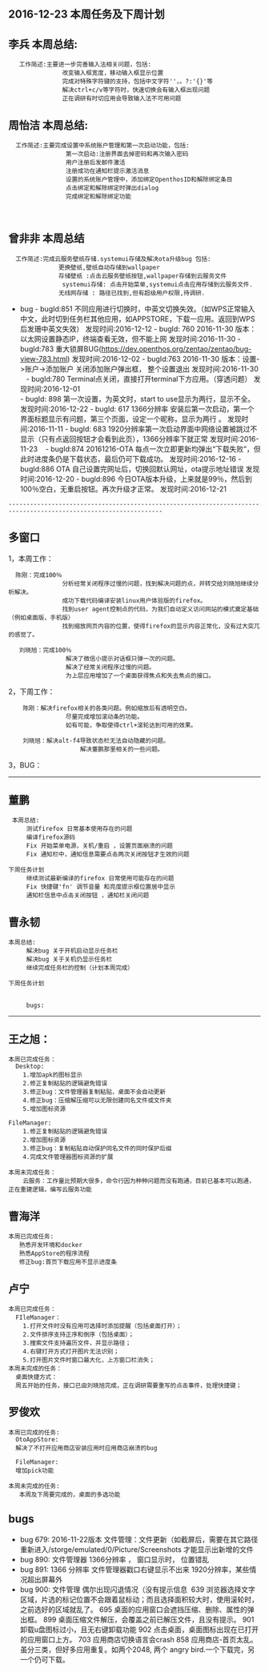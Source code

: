 ## 2016-12-23 本周任务及下周计划

## 李兵 本周总结:

       工作简述:主要进一步完善输入法相关问题，包括:
                   改变输入框宽度，移动输入框显示位置
                   完成对特殊字符键的支持，包括中文字符''，。?:'{}'等
                   解决ctrl+c/v等字符时，快速切换会有输入框出现问题
                   正在调研有时切应用会导致输入法不可用问题

## 周怡洁 本周总结:

      工作简述:主要完成设置中系统账户管理和第一次启动功能，包括:
                    第一次启动:注册界面去掉密码和再次输入密码  
                    用户注册后发邮件激活
                    注册成功在通知栏提示激活消息
                    设置的系统账户管理中，添加绑定OpenthosID和解除绑定条目
                    点击绑定和解除绑定时弹出dialog
                    完成绑定和解除绑定功能                                  
                
## 曾非非  本周总结  

      工作简述:完成云服务壁纸存储.systemui存储及解决ota升级bug 包括:
                  更换壁纸,壁纸自动存储到wallpaper
                  存储壁纸 :点击云服务壁纸按钮,wallpaper存储到云服务文件
                   systemui存储: 点击开始菜单,systemui点击应用存储到云服务文件.
                  无线网存储 : 路径已找到,但有超级用户权限,待调研.
                  
   - bug
    - bugId:851 不同应用进行切换时，中英文切换失效。（如WPS正常输入中文，此时切到任务栏其他应用，如APPSTORE，下载一应用。返回到WPS后发珊中英文失效） 发现时间:2016-12-12
    - bugId: 760 2016-11-30 版本：以太网设置静态IP，终端查看无效，但不能上网  发现时间:2016-11-30
    - bugId:783 重大锁屏BUG(https://dev.openthos.org/zentao/zentao/bug-view-783.html)	发现时间:2016-12-02
    - bugId:763  2016-11-30 版本：设置->账户->添加账户 关闭添加账户弹出框， 整个设置退出   发现时间:2016-11-30
    - bugId:780 Terminal点关闭，直接打开terminal下方应用。（穿透问题） 发现时间:2016-12-01   
    - bugId: 898 第一次设置，为英文时，start to use显示为两行，显示不全。           发现时间:2016-12-22
    - bugId: 617 1366分辨率 安装后第一次启动，第一个界面标题显示有问题，第三个页面，设定一个昵称，显示为两行 。 发现时间:2016-11-11
    - bugId: 683  1920分辨率第一次启动界面中网络设置被跳过不显示（只有点返回按钮才会看到此页），1366分辨率下就正常   发现时间:2016-11-23
    - bugId:874   20161216-OTA 每点一次立即更新均弹出“下载失败”，但此时进度条仍是下载状态，最后仍可下载成功。  发现时间:2016-12-16 
    - bugId:886  OTA 自己设置完网址后，切换回默认网址，ota提示地址错误    发现时间:2016-12-20 
    - bugId:896 今日OTA版本升级，上来就是99％，然后到100％空白，无重启按钮。再次升级才正常。 发现时间:2016-12-21
    
    -----------------------------------------------------------------------------------------------------------------
    
## 多窗口
1，本周工作：

      陈刚：完成100％
                   分析经常关闭程序过慢的问题，找到解决问题的点，并转交给刘晓旭继续分析解决。
                   成功下载代码编译安装linux用户体验版的firefox。
                   找到user agent控制点的代码，为我们自动定义访问网站的模式奠定基础（例如桌面版，手机版）
                   找到缩放网页内容的位置，使得firefox的显示内容正常化，没有过大突兀的感觉了。

       刘晓旭：完成100％
                    解决了微信小提示对话框只弹一次的问题。
                    解决了经常关闭程序过慢的问题。
                    为上层应用增加了一个桌面获得焦点和失去焦点的接口。
                   

2，下周工作：

        陈刚：解决firefox相关的各类问题。例如缩放后有透明空白。
                    尽量完成增加滚动条的功能。
                    如有可能，争取使得ctrl+滚轮达到可用的效果。

        刘晓旭：解决alt-f4导致状态栏无法自动隐藏的问题。
                        解决董鹏那里相关的一些问题。
                        
3，BUG：

 -----------------------------------------------------------------------------------------------------------------
       
## 董鹏
     本周总结:
         测试firefox 日常基本使用存在的问题
         编译firefox源码 
         Fix 开始菜单电源，关机/重启 ，设置页面崩溃的问题 
         Fix 通知栏中，通知信息需要点击两次关闭按钮才生效的问题

    下周任务计划
         继续测试最新编译的firefox 日常使用可能存在的问题
         Fix 快捷键'fn' 调节音量 和亮度提示框位置居中显示
         通知栏信息中点击关闭按钮 ，通知栏关闭问题  
         
## 曹永韧
    本周总结:
         解决bug 关于开机启动显示任务栏
         解决bug 关于关机仍显示任务栏
         继续完成任务栏的控制（计划本周完成）

    下周任务计划
##   
         bugs:
    
  -----------------------------------------------------------------------------------------------------------------
  
  
## 王之旭：
    本周已完成任务：
      Desktop:
        1.增加apk的图标显示
        2.修正复制粘贴的逻辑避免错误
        3.修正bug：文件管理器复制粘贴，桌面不会自动更新
        4.修正bug：压缩解压缩可以无限创建同名文件或文件夹
        5.增加图标资源

    FileManager:
        1.修正复制粘贴的逻辑避免错误
        2.增加图标资源
        3.修正bug：复制粘贴自动保护同名文件的同时保护后缀
        4.完成文件管理器图标资源的扩展

    本周未完成任务：
        云服务：工作量比预期大很多，命令行因为种种问题而没有跑通，目前已基本可以跑通，正在重建逻辑，编写云服务功能
        
## 曹海洋
    本周已完成任务:
       熟悉开发环境和docker
       熟悉AppStore的程序流程
       修正bug:首页下载应用不显示进度条    
       
## 卢宁
    本周已完成任务：
      FIleManager：
        1.打开文件时没有应用可选择时添加提醒（包括桌面打开）；
        2.文件排序支持正序和倒序（包括桌面）；
        3.搜索文件支持遍历文件，并显示路径；
        4.右键打开方式打开图片无法识别；
        5.打开图片文件时窗口最大化，上方窗口栏消失；
    本周未完成的任务：
      桌面快捷方式：
      周五开始的任务，接口已由刘晓旭完成，正在调研需要重写的点击事件，处理快捷键；
      
## 罗俊欢

    本周已完成的任务:
      OtoAppStore: 
      解决了不打开应用商店安装应用时应用商店崩溃的bug

      FileManager:
      增加pick功能

    本周未完成的任务:
       本周及下周要完成的，桌面的多选功能   
       
 ## bugs
  - bug 679: 2016-11-22版本 文件管理：文件更新（如截屏后，需要在其它路径重新进入/storge/emulated/0/Picture/Screenshots 才能显示出新增的文件
  - bug 890: 文件管理器 1366分辨率 ， 窗口显示时， 位置错乱
  -  bug 891: 1366 分辨率 文件管理器戳口右键显示不出来 1920分辨率，某些情况超出屏幕外
  -  bug 900: 文件管理 偶尔出现闪退情况（没有提示信息
  639 浏览器选择文字区域，片选的标记位置不会跟着鼠标动；而且选择面积较大时，使用滚轮时，之前选好的区域就乱了。
   695 桌面的应用窗口会遮挡压缩、删除、属性的弹出框。
 899 桌面压缩文件解压，会覆盖之前已解压文件，且没有提示。
901 卸载u盘图标过小，且无右键卸载功能
902 点击桌面，桌面图标出现在已打开的应用窗口上方。
703 应用商店切换语言会crash
858 应用商店-首页太乱。虽分三类，但好多应用重复。如两个2048, 两个 angry bird.一个下载完，另一个仍可下载。
 
 
